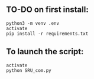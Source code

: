 ## TO-DO on first install: 

```
python3 -m venv .env
activate
pip install -r requirements.txt
```


## To launch the script: 
```
activate
python SRU_com.py
```
